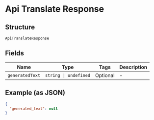 
# Api Translate Response

## Structure

`ApiTranslateResponse`

## Fields

| Name | Type | Tags | Description |
|  --- | --- | --- | --- |
| `generatedText` | `string \| undefined` | Optional | - |

## Example (as JSON)

```json
{
  "generated_text": null
}
```

